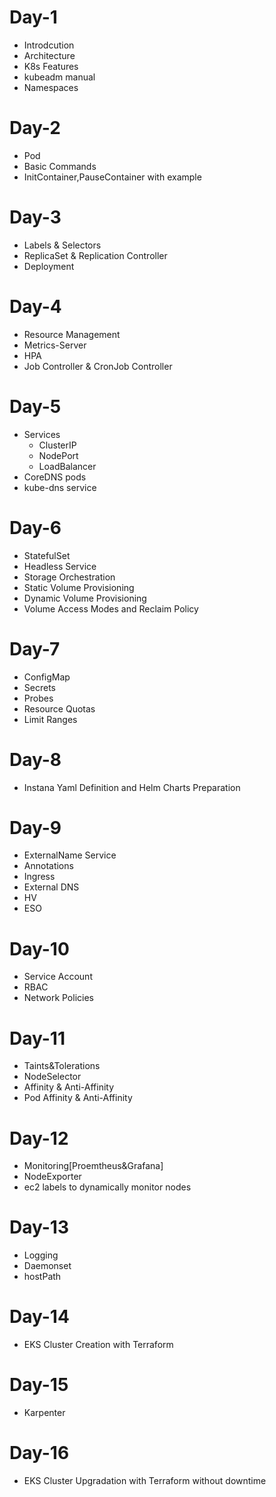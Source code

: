 # Day-1
- Introdcution
- Architecture
- K8s Features
- kubeadm manual
- Namespaces
# Day-2
- Pod
- Basic Commands
- InitContainer,PauseContainer with example
# Day-3
- Labels & Selectors
- ReplicaSet & Replication Controller
- Deployment
# Day-4
- Resource Management
- Metrics-Server
- HPA
- Job Controller & CronJob Controller
# Day-5
- Services
  - ClusterIP
  - NodePort
  - LoadBalancer
- CoreDNS pods
- kube-dns service
# Day-6
- StatefulSet
- Headless Service
- Storage Orchestration
 - Static Volume Provisioning
 - Dynamic Volume Provisioning
- Volume Access Modes and Reclaim Policy
# Day-7
- ConfigMap
- Secrets
- Probes
- Resource Quotas
- Limit Ranges
# Day-8
- Instana Yaml Definition and Helm Charts Preparation
# Day-9
- ExternalName Service
- Annotations
- Ingress
- External DNS
- HV
- ESO
# Day-10
- Service Account
- RBAC
- Network Policies
# Day-11
- Taints&Tolerations
- NodeSelector
- Affinity & Anti-Affinity
- Pod Affinity & Anti-Affinity
# Day-12
- Monitoring[Proemtheus&Grafana]
- NodeExporter
- ec2 labels to dynamically monitor nodes
# Day-13
- Logging
- Daemonset
- hostPath
# Day-14
- EKS Cluster Creation with Terraform
# Day-15
- Karpenter
# Day-16
- EKS Cluster Upgradation with Terraform without downtime

